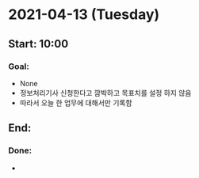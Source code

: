 # 2021-04-13 (Tuesday)
Start: 10:00
--
### Goal:
- None
- 정보처리기사 신청한다고 깜박하고 목표치를 설정 하지 않음
- 따라서 오늘 한 업무에 대해서만 기록함

End:
-- 

### Done:
-
